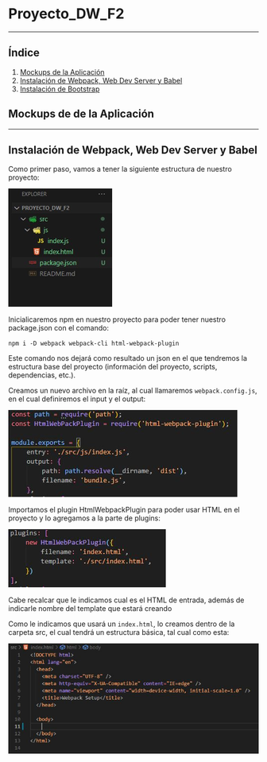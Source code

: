 # Proyecto_DW_F2

---

## Índice

1. [Mockups de la Aplicación](#id1)
2. [Instalación de Webpack, Web Dev Server y Babel](#id2)
3. [Instalación de Bootstrap](#id3)

## Mockups de de la Aplicación<a name="id1"></a>

---

## Instalación de Webpack, Web Dev Server y Babel<a name="id2"></a>

Como primer paso, vamos a tener la siguiente estructura de nuestro proyecto:

![estructura_del_proyecto](./assets/01.jpg)

Inicialicaremos npm en nuestro proyecto para poder tener nuestro package.json con el comando:

```text
npm i -D webpack webpack-cli html-webpack-plugin
```

Este comando nos dejará como resultado un json en el que tendremos la estructura base del proyecto
(información del proyecto, scripts, dependencias, etc.).

Creamos un nuevo archivo en la raíz, al cual llamaremos `webpack.config.js`, en el cual definiremos el input
y el output:

![webpack_config](./assets/02.JPG)

Importamos el plugin HtmlWebpackPlugin para poder usar HTML en el proyecto y lo agregamos a la parte de plugins:

![html_plugin](./assets/03.JPG)

Cabe recalcar que le indicamos cual es el HTML de entrada, además de indicarle nombre del template que estará creando

Como le indicamos que usará un `index.html`, lo creamos dentro de la carpeta src, el cual tendrá un estructura básica,
tal cual como esta:

![html_index](./assets/04.JPG)
